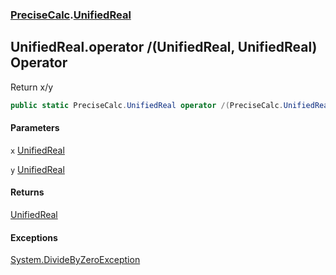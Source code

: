 ### [PreciseCalc](PreciseCalc.md 'PreciseCalc').[UnifiedReal](PreciseCalc.UnifiedReal.md 'PreciseCalc.UnifiedReal')

## UnifiedReal.operator /(UnifiedReal, UnifiedReal) Operator

Return x/y

```csharp
public static PreciseCalc.UnifiedReal operator /(PreciseCalc.UnifiedReal x, PreciseCalc.UnifiedReal y);
```
#### Parameters

<a name='PreciseCalc.UnifiedReal.op_Division(PreciseCalc.UnifiedReal,PreciseCalc.UnifiedReal).x'></a>

`x` [UnifiedReal](PreciseCalc.UnifiedReal.md 'PreciseCalc.UnifiedReal')

<a name='PreciseCalc.UnifiedReal.op_Division(PreciseCalc.UnifiedReal,PreciseCalc.UnifiedReal).y'></a>

`y` [UnifiedReal](PreciseCalc.UnifiedReal.md 'PreciseCalc.UnifiedReal')

#### Returns
[UnifiedReal](PreciseCalc.UnifiedReal.md 'PreciseCalc.UnifiedReal')

#### Exceptions

[System.DivideByZeroException](https://docs.microsoft.com/en-us/dotnet/api/System.DivideByZeroException 'System.DivideByZeroException')